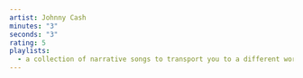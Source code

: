 ```yaml
---
artist: Johnny Cash
minutes: "3"
seconds: "3"
rating: 5
playlists:
  - a collection of narrative songs to transport you to a different world
---
```

